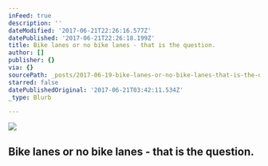 ```yaml
---
inFeed: true
description: ''
dateModified: '2017-06-21T22:26:16.577Z'
datePublished: '2017-06-21T22:26:18.199Z'
title: Bike lanes or no bike lanes - that is the question.
author: []
publisher: {}
via: {}
sourcePath: _posts/2017-06-19-bike-lanes-or-no-bike-lanes-that-is-the-question.md
starred: false
datePublishedOriginal: '2017-06-21T03:42:11.534Z'
_type: Blurb

---
```

![](https://the-grid-user-content.s3-us-west-2.amazonaws.com/fd92274f-2afa-413f-b780-296e78f11e18.jpg)

## Bike lanes or no bike lanes - that is the question.